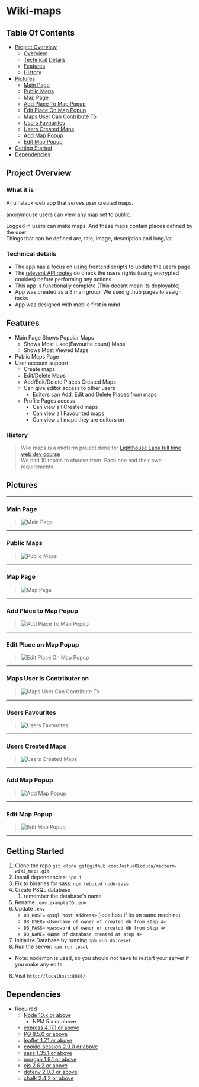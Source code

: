 Wiki-maps
=========

## Table Of Contents
- [Project Overview](#project-overview)
  - [Overview](#what-it-is)
  - [Technical Details](#technical-details)
  - [Features](#features)
  - [History](#history)
- [Pictures](#pictures)
  - [Main Page](#main-page)
  - [Public Maps](#public-maps)
  - [Map Page](#map-page)
  - [Add Place To Map Popup](#add-place-to-map-popup)
  - [Edit Place On Map Popup](#edit-place-on-map-popup)
  - [Maps User Can Contribute To](#maps-user-is-contributer-on)
  - [Users Favourites](#users-favourites)
  - [Users Created Maps](#users-created-maps)
  - [Add Map Popup](#add-map-popup)
  - [Edit Map Popup](#edit-map-popup)
- [Getting Started](#getting-started)
- [Dependencies](#dependencies) 

## Project Overview
### What it is
A full stack web app that serves user created maps.

anonymouse users can view any map set to public.

Logged in users can make maps. And these maps contain places defined by the user\
Things that can be defined are, title, image, description and long/lat.

### Technical details
* The app has a focus on using frontend scripts to update the users page
* The [relevent API routes](/tree/main/routes/api/user) do check the users rights (using encrypted cookies) before performing any actions
* This app is functionally complete (This doesnt mean its deployable)
* App was created as a 3 man group. We used github pages to assign tasks
* App was designed with mobile first in mind

## Features
- Main Page Shows Popular Maps
  - Shows Most Liked(Favourite count) Maps
  - Shows Most Viewed Maps
- Public Maps Page
- User account support
  - Create maps
  - Edit/Delete Maps
  - Add/Edit/Delete Places Created Maps
  - Can give editor access to other users
    - Editors can Add, Edit and Delete Places from maps
  - Profile Pages access
    - Can view all Created maps
    - Can view all Favourited maps
    - Can view all maps they are editors on


### History
>Wiki maps is a midterm project done for [Lighthouse Labs full time web dev course](https://www.lighthouselabs.ca/en/web-development-bootcamp?gclid=CjwKCAiAx8KQBhAGEiwAD3EiP9K5uhrRFugeZydQWBfMfKlzszrgM5eBmYdxEhY6g8nt6hOxNGgqkxoCkQEQAvD_BwE)\
We had 10 topics to choose from.
Each one had their own requirements

## Pictures

***
### Main Page
> ![Main Page](/ReadMeData/Main%20Page.png)
***
### Public Maps
> ![Public Maps](/ReadMeData/Public%20Maps.png)
***
### Map Page
> ![Map Page](/ReadMeData/Map.png)
***
### Add Place to Map Popup
> ![Add Place To Map Popup](/ReadMeData/Add%20Place.png)
***
### Edit Place on Map Popup
> ![Edit Place On Map Popup](/ReadMeData/Edit%20Place.png)
***
### Maps User is Contributer on
> ![Maps User Can Contribute To](/ReadMeData/Maps%20user%20can%20Collaborate%20On.png)
***
### Users Favourites
> ![Users Favourites](/ReadMeData/Users%20Favourites.png)
***
### Users Created Maps
> ![Users Created Maps](/ReadMeData/Users%20Maps.png)
***
### Add Map Popup
> ![Add Map Popup](/ReadMeData/Users%20Maps%20Add.png)
***
### Edit Map Popup
> ![Edit Map Popup](/ReadMeData/Users%20Maps%20Edit.png)
***




## Getting Started

1. Clone the repo `git clone git@github.com:JoshuaOLoduca/midterm-wiki_maps.git` 
2. Install dependencies: `npm i`
3. Fix to binaries for sass: `npm rebuild node-sass`
4. Create PSQL database
    1. remember the database's name
5. Rename `.env.example` to `.env`
6. Update `.env`
    * `DB_HOST=` `<psql host Address>` (localhost if its on same machine)
    * `DB_USER=` `<Username of owner of created db from step 4>`
    * `DB_PASS=` `<password of owner of created db from step 4>`
    * `DB_NAME=` `<Name of database created at step 4>`
7. Initialize Database by running `npm run db:reset`
7. Run the server: `npm run local`
  - Note: nodemon is used, so you should not have to restart your server if you make any edits
8. Visit `http://localhost:8080/`

## Dependencies

- Required
  - [Node 10.x or above](https://nodejs.org/en/)
    - NPM 5.x or above
  - [express 4.17.1 or above](https://www.npmjs.com/package/express)
  - [PG 8.5.0 or above](https://www.npmjs.com/package/pg)
  - [leaflet 1.7.1 or above](http://leafletjs.com/)
  - [cookie-session 2.0.0 or above](https://www.npmjs.com/package/cookie-session)
  - [sass 1.35.1 or above](https://www.npmjs.com/package/sass)
  - [morgan 1.9.1 or above](https://www.npmjs.com/package/morgan)
  - [ejs 2.6.2 or above](https://www.npmjs.com/package/ejs)
  - [dotenv 2.0.0 or above](https://www.npmjs.com/package/dotenv)
  - [chalk 2.4.2 or above](https://www.npmjs.com/package/chalk)
